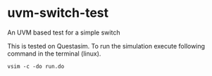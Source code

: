 # uvm-switch-test
An UVM based test for a simple switch

This is tested on Questasim. To run the simulation execute following command in the terminal (linux).

```vsim -c -do run.do```

